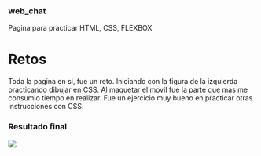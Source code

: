 ### web_chat
Pagina para practicar HTML, CSS, FLEXBOX

# Retos
Toda la pagina en si, fue un reto. Iniciando con la figura de la izquierda practicando dibujar en CSS.
Al maquetar el movil fue la parte que mas me consumio tiempo en realizar. Fue un ejercicio muy bueno en practicar otras instrucciones con CSS.

### Resultado final


![](https://github.com/soyentrepreneur/web_chat/blob/master/Assets/Capture.PNG)
